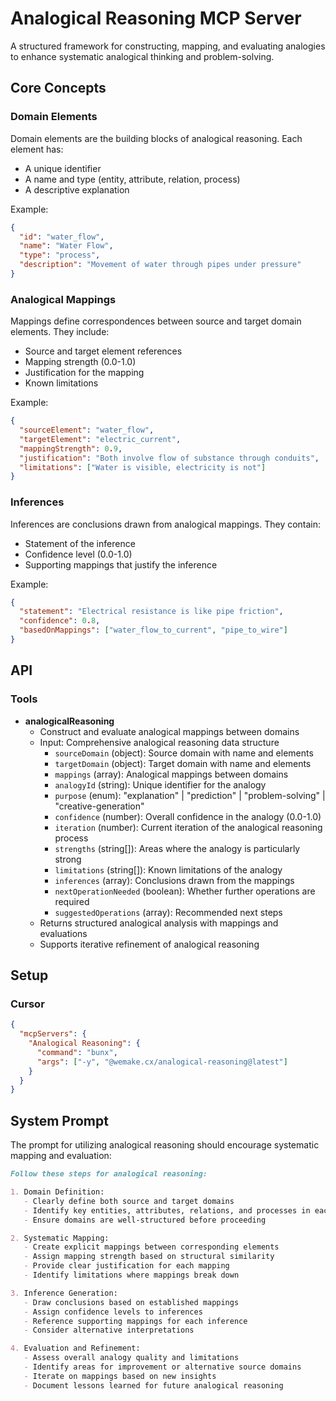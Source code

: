 # Analogical Reasoning MCP Server

A structured framework for constructing, mapping, and evaluating analogies to enhance systematic analogical thinking and
problem-solving.

## Core Concepts

### Domain Elements

Domain elements are the building blocks of analogical reasoning. Each element has:

- A unique identifier
- A name and type (entity, attribute, relation, process)
- A descriptive explanation

Example:

```json
{
  "id": "water_flow",
  "name": "Water Flow",
  "type": "process",
  "description": "Movement of water through pipes under pressure"
}
```

### Analogical Mappings

Mappings define correspondences between source and target domain elements. They include:

- Source and target element references
- Mapping strength (0.0-1.0)
- Justification for the mapping
- Known limitations

Example:

```json
{
  "sourceElement": "water_flow",
  "targetElement": "electric_current",
  "mappingStrength": 0.9,
  "justification": "Both involve flow of substance through conduits",
  "limitations": ["Water is visible, electricity is not"]
}
```

### Inferences

Inferences are conclusions drawn from analogical mappings. They contain:

- Statement of the inference
- Confidence level (0.0-1.0)
- Supporting mappings that justify the inference

Example:

```json
{
  "statement": "Electrical resistance is like pipe friction",
  "confidence": 0.8,
  "basedOnMappings": ["water_flow_to_current", "pipe_to_wire"]
}
```

## API

### Tools

- **analogicalReasoning**
  - Construct and evaluate analogical mappings between domains
  - Input: Comprehensive analogical reasoning data structure
    - `sourceDomain` (object): Source domain with name and elements
    - `targetDomain` (object): Target domain with name and elements
    - `mappings` (array): Analogical mappings between domains
    - `analogyId` (string): Unique identifier for the analogy
    - `purpose` (enum): "explanation" | "prediction" | "problem-solving" | "creative-generation"
    - `confidence` (number): Overall confidence in the analogy (0.0-1.0)
    - `iteration` (number): Current iteration of the analogical reasoning process
    - `strengths` (string[]): Areas where the analogy is particularly strong
    - `limitations` (string[]): Known limitations of the analogy
    - `inferences` (array): Conclusions drawn from the mappings
    - `nextOperationNeeded` (boolean): Whether further operations are required
    - `suggestedOperations` (array): Recommended next steps
  - Returns structured analogical analysis with mappings and evaluations
  - Supports iterative refinement of analogical reasoning

## Setup

### Cursor

```json
{
  "mcpServers": {
    "Analogical Reasoning": {
      "command": "bunx",
      "args": ["-y", "@wemake.cx/analogical-reasoning@latest"]
    }
  }
}
```

## System Prompt

The prompt for utilizing analogical reasoning should encourage systematic mapping and evaluation:

```markdown
Follow these steps for analogical reasoning:

1. Domain Definition:
   - Clearly define both source and target domains
   - Identify key entities, attributes, relations, and processes in each domain
   - Ensure domains are well-structured before proceeding

2. Systematic Mapping:
   - Create explicit mappings between corresponding elements
   - Assign mapping strength based on structural similarity
   - Provide clear justification for each mapping
   - Identify limitations where mappings break down

3. Inference Generation:
   - Draw conclusions based on established mappings
   - Assign confidence levels to inferences
   - Reference supporting mappings for each inference
   - Consider alternative interpretations

4. Evaluation and Refinement:
   - Assess overall analogy quality and limitations
   - Identify areas for improvement or alternative source domains
   - Iterate on mappings based on new insights
   - Document lessons learned for future analogical reasoning
```
